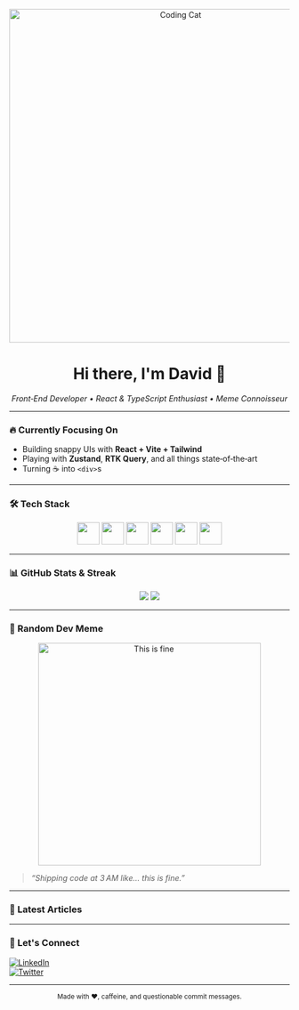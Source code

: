 <!-- Banner GIF -->
<p align="center">
  <img src="https://media.giphy.com/media/L1R1tvI9svkIWwpVYr/giphy.gif" alt="Coding Cat" width="600"/>
</p>

<h1 align="center">Hi there, I'm David 🖖</h1>

<p align="center">
  <i>Front‑End Developer • React & TypeScript Enthusiast • Meme Connoisseur</i>
</p>

---

### 🔥 Currently Focusing On
- Building snappy UIs with **React + Vite + Tailwind**  
- Playing with **Zustand**, **RTK Query**, and all things state‑of‑the‑art  
- Turning ☕ into `<div>`s

---

### 🛠 Tech Stack
<!-- Icons from simple‑icons -->
<div align="center">
  <img src="https://cdn.jsdelivr.net/gh/devicons/devicon/icons/react/react-original.svg" height="40"/>
  <img src="https://cdn.jsdelivr.net/gh/devicons/devicon/icons/typescript/typescript-original.svg" height="40"/>
  <img src="https://cdn.jsdelivr.net/gh/devicons/devicon/icons/javascript/javascript-original.svg" height="40"/>
  <img src="https://cdn.jsdelivr.net/gh/devicons/devicon/icons/graphql/graphql-plain.svg" height="40"/>
  <img src="https://cdn.jsdelivr.net/gh/devicons/devicon/icons/firebase/firebase-plain.svg" height="40"/>
  <img src="https://cdn.jsdelivr.net/gh/devicons/devicon/icons/git/git-plain.svg" height="40"/>
</div>

---

### 📊 GitHub Stats & Streak
<p align="center">
  <img src="https://github-readme-stats.vercel.app/api?username=jurcekk&show_icons=true&theme=tokyonight"/>
  <img src="https://github-readme-streak-stats.herokuapp.com/?user=jurcekk&theme=tokyonight"/>
</p>

---

### 🤣 Random Dev Meme
<p align="center">
  <img src="https://media.giphy.com/media/13HgwGsXF0aiGY/giphy.gif" alt="This is fine" width="400"/>
</p>

> *“Shipping code at 3 AM like… this is fine.”*

---

### 📝 Latest Articles
<!-- BLOG-POST-LIST:START -->
<!-- BLOG-POST-LIST:END -->

---

### 🙌 Let's Connect
[![LinkedIn](https://img.shields.io/badge/LinkedIn-Connect-blue?style=for-the-badge&logo=linkedin)](https://www.linkedin.com/in/david-jurcek-708647244/)\
[![Twitter](https://img.shields.io/badge/Twitter-Follow-blue?style=for-the-badge&logo=twitter)](https://x.com/jurcekk_)

---

<p align="center">
  <sup>Made with ❤️, caffeine, and questionable commit messages.</sup>
</p>

